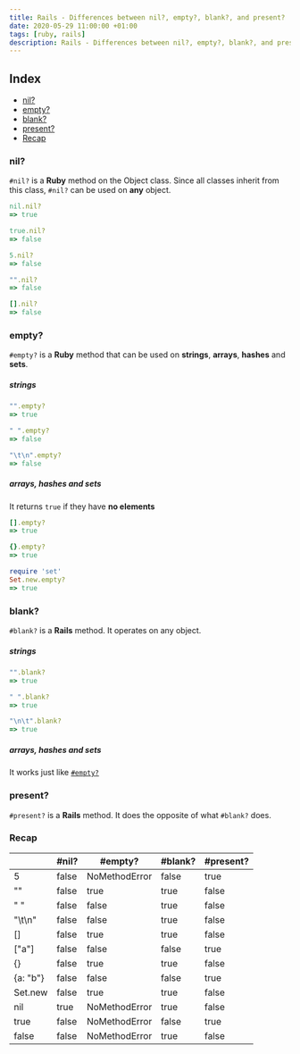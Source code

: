 ```yaml
---
title: Rails - Differences between nil?, empty?, blank?, and present?
date: 2020-05-29 11:00:00 +01:00
tags: [ruby, rails]
description: Rails - Differences between nil?, empty?, blank?, and present?
---
```


## Index
- [nil?](#nil)
- [empty?](#empty)
- [blank?](#blank)
- [present?](#present)
- [Recap](#recap)

### nil?

`#nil?` is a **Ruby** method on the Object class. Since all classes inherit from this class, `#nil?` can be used on **any** object.

```ruby
nil.nil?
=> true

true.nil?
=> false

5.nil?
=> false

"".nil?
=> false

[].nil?
=> false
```

### empty?

`#empty?` is a **Ruby** method that can be used on **strings**, **arrays**, **hashes** and **sets**.

##### *strings*

```ruby
"".empty?
=> true

" ".empty?
=> false

"\t\n".empty?
=> false
```

##### *arrays, hashes and sets*

It returns `true` if they have **no elements**

```ruby
[].empty?
=> true

{}.empty?
=> true

require 'set'
Set.new.empty?
=> true
```

### blank?

`#blank?` is a **Rails** method. It operates on any object.

##### *strings*

```ruby
"".blank?
=> true

" ".blank?
=> true

"\n\t".blank?
=> true
```

##### *arrays, hashes and sets*

It works just like [`#empty?`](#arrays-hashes-and-sets)

### present?

`#present?` is a **Rails** method. It does the opposite of what `#blank?` does.

### Recap

| | #nil? | #empty? | #blank? | #present? |
| --- | --- | --- | --- | --- |
|5|	false| 	NoMethodError| 	false| 	true|
|"" |	false| 	true| 	true| 	false|
|" "| 	false| 	false| 	true| 	false|
|"\t\n"| 	false| 	false| 	true|	false|
|[]| 	false| 	true| 	true| 	false|
|["a"]| 	false| 	false| 	false| 	true|
|{}| 	false| 	true| 	true| 	false|
|{a: "b"}| 	false| 	false| 	false| 	true|
|Set.new| 	false| 	true| 	true| 	false|
|nil| 	true| 	NoMethodError| 	true| 	false|
|true| 	false| 	NoMethodError| 	false| 	true|
|false 	|false| 	NoMethodError| 	true| 	false|